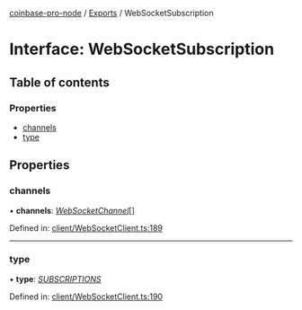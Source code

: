 [coinbase-pro-node](../README.md) / [Exports](../modules.md) / WebSocketSubscription

# Interface: WebSocketSubscription

## Table of contents

### Properties

- [channels](websocketsubscription.md#channels)
- [type](websocketsubscription.md#type)

## Properties

### channels

• **channels**: [_WebSocketChannel_](websocketchannel.md)[]

Defined in: [client/WebSocketClient.ts:189](https://github.com/bennycode/coinbase-pro-node/blob/1018fbd/src/client/WebSocketClient.ts#L189)

---

### type

• **type**: [_SUBSCRIPTIONS_](../enums/websocketresponsetype.md#subscriptions)

Defined in: [client/WebSocketClient.ts:190](https://github.com/bennycode/coinbase-pro-node/blob/1018fbd/src/client/WebSocketClient.ts#L190)
